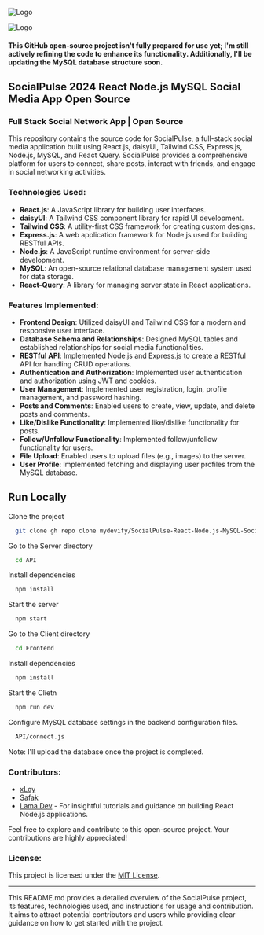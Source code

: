 ﻿
![Logo](https://mydevify.com/assets/logo.c98d2a42.svg)

![Logo](https://mydevify.com/assets/index.494ac568.png)

#### This GitHub open-source project isn't fully prepared for use yet; I'm still actively refining the code to enhance its functionality. Additionally, I'll be updating the MySQL database structure soon.



## SocialPulse 2024 React Node.js MySQL Social Media App Open Source

### Full Stack Social Network App | Open Source

This repository contains the source code for SocialPulse, a full-stack social media application built using React.js, daisyUI, Tailwind CSS, Express.js, Node.js, MySQL, and React Query. SocialPulse provides a comprehensive platform for users to connect, share posts, interact with friends, and engage in social networking activities.

### Technologies Used:

- **React.js**: A JavaScript library for building user interfaces.
- **daisyUI**: A Tailwind CSS component library for rapid UI development.
- **Tailwind CSS**: A utility-first CSS framework for creating custom designs.
- **Express.js**: A web application framework for Node.js used for building RESTful APIs.
- **Node.js**: A JavaScript runtime environment for server-side development.
- **MySQL**: An open-source relational database management system used for data storage.
- **React-Query**: A library for managing server state in React applications.

### Features Implemented:

- **Frontend Design**: Utilized daisyUI and Tailwind CSS for a modern and responsive user interface.
- **Database Schema and Relationships**: Designed MySQL tables and established relationships for social media functionalities.
- **RESTful API**: Implemented Node.js and Express.js to create a RESTful API for handling CRUD operations.
- **Authentication and Authorization**: Implemented user authentication and authorization using JWT and cookies.
- **User Management**: Implemented user registration, login, profile management, and password hashing.
- **Posts and Comments**: Enabled users to create, view, update, and delete posts and comments.
- **Like/Dislike Functionality**: Implemented like/dislike functionality for posts.
- **Follow/Unfollow Functionality**: Implemented follow/unfollow functionality for users.
- **File Upload**: Enabled users to upload files (e.g., images) to the server.
- **User Profile**: Implemented fetching and displaying user profiles from the MySQL database.

## Run Locally

Clone the project

```bash
  git clone gh repo clone mydevify/SocialPulse-React-Node.js-MySQL-Social-Media-App-Full-Stack-Social-Network-App-Open-Source
```

Go to the Server directory

```bash
  cd API
```

Install dependencies

```bash
  npm install
```

Start the server

```bash
  npm start
```

Go to the Client directory

```bash
  cd Frontend
```

Install dependencies

```bash
  npm install
```

Start the Clietn

```bash
  npm run dev
```

Configure MySQL database settings in the backend configuration files.

```bash
  API/connect.js
```

Note: I'll upload the database once the project is completed.



### Contributors:

- [xLoy](https://github.com/mydevify)
- [Safak](https://github.com/safak)
- [Lama Dev](https://www.youtube.com/@LamaDev) - For insightful tutorials and guidance on building React Node.js applications.

Feel free to explore and contribute to this open-source project. Your contributions are highly appreciated!

### License:

This project is licensed under the [MIT License](LICENSE).

---

This README.md provides a detailed overview of the SocialPulse project, its features, technologies used, and instructions for usage and contribution. It aims to attract potential contributors and users while providing clear guidance on how to get started with the project.
